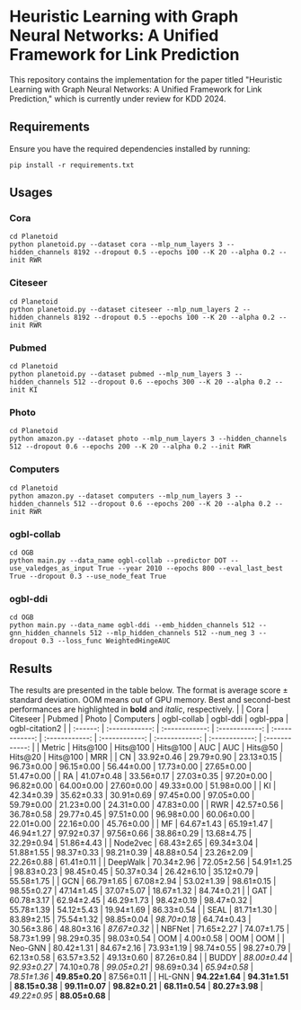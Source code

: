 # Heuristic Learning with Graph Neural Networks: A Unified Framework for Link Prediction

This repository contains the implementation for the paper titled "Heuristic Learning with Graph Neural Networks: A Unified Framework for Link Prediction," which is currently under review for KDD 2024.

## Requirements

Ensure you have the required dependencies installed by running:

```
pip install -r requirements.txt
```

## Usages

### **Cora**

```
cd Planetoid
python planetoid.py --dataset cora --mlp_num_layers 3 --hidden_channels 8192 --dropout 0.5 --epochs 100 --K 20 --alpha 0.2 --init RWR
```

### Citeseer

```
cd Planetoid
python planetoid.py --dataset citeseer --mlp_num_layers 2 --hidden_channels 8192 --dropout 0.5 --epochs 100 --K 20 --alpha 0.2 --init RWR
```

### **Pubmed**

```
cd Planetoid
python planetoid.py --dataset pubmed --mlp_num_layers 3 --hidden_channels 512 --dropout 0.6 --epochs 300 --K 20 --alpha 0.2 --init KI
```

### **Photo**

```
cd Planetoid
python amazon.py --dataset photo --mlp_num_layers 3 --hidden_channels 512 --dropout 0.6 --epochs 200 --K 20 --alpha 0.2 --init RWR
```

### **Computers**

```
cd Planetoid
python amazon.py --dataset computers --mlp_num_layers 3 --hidden_channels 512 --dropout 0.6 --epochs 200 --K 20 --alpha 0.2 --init RWR
```

### **ogbl-collab**

```
cd OGB
python main.py --data_name ogbl-collab --predictor DOT --use_valedges_as_input True --year 2010 --epochs 800 --eval_last_best True --dropout 0.3 --use_node_feat True
```

### **ogbl-ddi**

```
cd OGB
python main.py --data_name ogbl-ddi --emb_hidden_channels 512 --gnn_hidden_channels 512 --mlp_hidden_channels 512 --num_neg 3 --dropout 0.3 --loss_func WeightedHingeAUC
```



## Results

The results are presented in the table below. The format is average score ± standard deviation. OOM means out of GPU memory. Best and second-best performances are highlighted in **bold** and *italic*, respectively.
|          |      Cora      |    Citeseer    |     Pubmed     |     Photo      |   Computers    |  ogbl-collab   |    ogbl-ddi    |    ogbl-ppa    | ogbl-citation2 |
| :------: | :------------: | :------------: | :------------: | :------------: | :------------: | :------------: | :------------: | :------------: | :------------: |
|  Metric  |    Hits@100    |    Hits@100    |    Hits@100    |      AUC       |      AUC       |    Hits@50     |    Hits@20     |    Hits@100    |      MRR       |
|    CN    |   33.92±0.46   |   29.79±0.90   |   23.13±0.15   |   96.73±0.00   |   96.15±0.00   |   56.44±0.00   |   17.73±0.00   |   27.65±0.00   |   51.47±0.00   |
|    RA    |   41.07±0.48   |   33.56±0.17   |   27.03±0.35   |   97.20±0.00   |   96.82±0.00   |   64.00±0.00   |   27.60±0.00   |   49.33±0.00   |   51.98±0.00   |
|    KI    |   42.34±0.39   |   35.62±0.33   |   30.91±0.69   |   97.45±0.00   |   97.05±0.00   |   59.79±0.00   |   21.23±0.00   |   24.31±0.00   |   47.83±0.00   |
|   RWR    |   42.57±0.56   |   36.78±0.58   |   29.77±0.45   |   97.51±0.00   |   96.98±0.00   |   60.06±0.00   |   22.01±0.00   |   22.16±0.00   |   45.76±0.00   |
|    MF    |   64.67±1.43   |   65.19±1.47   |   46.94±1.27   |   97.92±0.37   |   97.56±0.66   |   38.86±0.29   |   13.68±4.75   |   32.29±0.94   |   51.86±4.43   |
| Node2vec |   68.43±2.65   |   69.34±3.04   |   51.88±1.55   |   98.37±0.33   |   98.21±0.39   |   48.88±0.54   |   23.26±2.09   |   22.26±0.88   |   61.41±0.11   |
| DeepWalk |   70.34±2.96   |   72.05±2.56   |   54.91±1.25   |   98.83±0.23   |   98.45±0.45   |   50.37±0.34   |   26.42±6.10   |   35.12±0.79   |   55.58±1.75   |
|   GCN    |   66.79±1.65   |   67.08±2.94   |   53.02±1.39   |   98.61±0.15   |   98.55±0.27   |   47.14±1.45   |   37.07±5.07   |   18.67±1.32   |   84.74±0.21   |
|   GAT    |   60.78±3.17   |   62.94±2.45   |   46.29±1.73   |   98.42±0.19   |   98.47±0.32   |   55.78±1.39   |   54.12±5.43   |   19.94±1.69   |   86.33±0.54   |
|   SEAL   |   81.71±1.30   |   83.89±2.15   |   75.54±1.32   |   98.85±0.04   |  *98.70±0.18*  |   64.74±0.43   |   30.56±3.86   |   48.80±3.16   |  *87.67±0.32*  |
|  NBFNet  |   71.65±2.27   |   74.07±1.75   |   58.73±1.99   |   98.29±0.35   |   98.03±0.54   |      OOM       |   4.00±0.58    |      OOM       |      OOM       |
| Neo-GNN  |   80.42±1.31   |   84.67±2.16   |   73.93±1.19   |   98.74±0.55   |   98.27±0.79   |   62.13±0.58   |   63.57±3.52   |   49.13±0.60   |   87.26±0.84   |
|  BUDDY   |  *88.00±0.44*  |  *92.93±0.27*  |   74.10±0.78   |  *99.05±0.21*  |   98.69±0.34   |  *65.94±0.58*  |  *78.51±1.36*  | **49.85±0.20** |   87.56±0.11   |
|  HL-GNN  | **94.22±1.64** | **94.31±1.51** | **88.15±0.38** | **99.11±0.07** | **98.82±0.21** | **68.11±0.54** | **80.27±3.98** |  *49.22±0.95*  | **88.05±0.68** |
